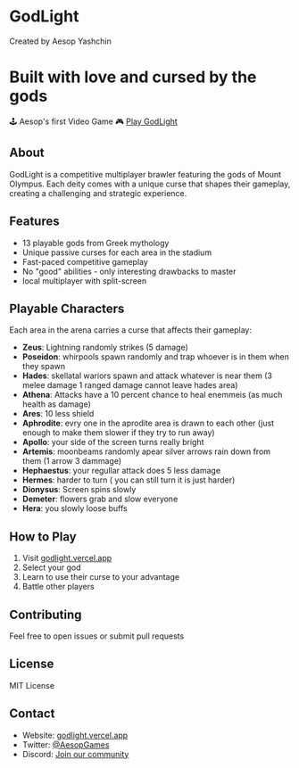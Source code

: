 # GodLight 
Created by Aesop Yashchin

# Built with love and cursed by the gods
🕹️ Aesop's first Video Game 🎮
[Play GodLight](https://godlight.vercel.app/)

## About
GodLight is a competitive multiplayer brawler featuring the gods of Mount Olympus. Each deity comes with a unique curse that shapes their gameplay, creating a challenging and strategic experience.

## Features
* 13 playable gods from Greek mythology
* Unique passive curses for each area in the stadium
* Fast-paced competitive gameplay
* No "good" abilities - only interesting drawbacks to master
* local multiplayer with split-screen
## Playable Characters
Each area in the arena carries a curse that affects their gameplay:

* **Zeus**: Lightning randomly strikes (5 damage)
* **Poseidon**: whirpools spawn  randomly and trap whoever is in them when they spawn
* **Hades**: skellatal wariors spawn and attack whatever is near them (3 melee damage 1 ranged damage cannot leave hades area)
* **Athena**: Attacks have a 10 percent chance to heal enemmeis (as much health as damage)
* **Ares**: 10 less shield 
* **Aphrodite**: evry one in the aprodite area is drawn to each other (just enough to make them slower if they  try to run away)
* **Apollo**: your side of the screen turns really bright
* **Artemis**: moonbeams randomly apear silver arrows rain down from them (1 arrow 3 dammage)
* **Hephaestus**: your regullar attack does 5 less damage
* **Hermes**: harder to turn ( you can still turn it is just harder)
* **Dionysus**: Screen spins slowly
* **Demeter**: flowers grab and slow everyone
* **Hera**: you slowly loose buffs

## How to Play
1. Visit [godlight.vercel.app](https://godlight.vercel.app/)
2. Select your god
3. Learn to use their curse to your advantage
4. Battle other players

## Contributing
Feel free to open issues or submit pull requests

## License
MIT License

## Contact
* Website: [godlight.vercel.app](https://godlight.vercel.app/)
* Twitter: [@AesopGames](#)
* Discord: [Join our community](#)

